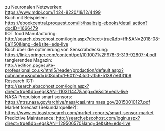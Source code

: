   zu Neuronalen Netzwerken:  
https://www.mdpi.com/1424-8220/18/12/4499  
Buch mit Beispielen:  
https://ebookcentral.proquest.com/lib/hsalbsig-ebooks/detail.action?docID=1666479  
IIOT food Manufacturing:  
http://search.ebscohost.com/login.aspx?direct=true&db=ffh&AN=2018-08-Ea1150&lang=de&site=eds-live  
Buch über die optimierung von Sensorabdeckung:  
https://link.springer.com/content/pdf/10.1007%2F978-3-319-92807-4.pdf  
tangierendes Magazin:  
http://edition.pagesuite-professional.co.uk/html5/reader/production/default.aspx?pubname=&pubid=b08d5bc1-6012-46c0-a156-51387e6f31b9  
Research ICT:  
http://search.ebscohost.com/login.aspx?direct=true&db=egs&AN=110311447&lang=de&site=eds-live  
NASA Propulsion smart sensors:    
https://ntrs.nasa.gov/archive/nasa/casi.ntrs.nasa.gov/20150010127.pdf    
Market forecast (Sekundärquelle?):  
https://www.esticastresearch.com/market-reports/smart-sensor-market   
Predictive Maintanance:
http://search.ebscohost.com/login.aspx?direct=true&db=egs&AN=129506570&lang=de&site=eds-live

 
